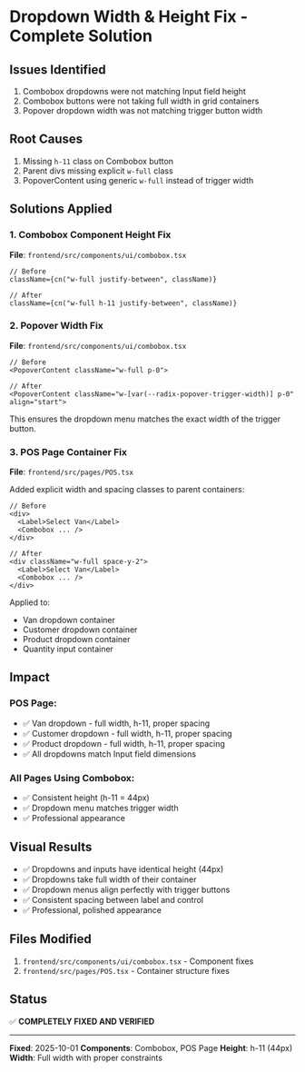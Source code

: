 # Dropdown Width & Height Fix - Complete Solution

## Issues Identified
1. Combobox dropdowns were not matching Input field height
2. Combobox buttons were not taking full width in grid containers
3. Popover dropdown width was not matching trigger button width

## Root Causes
1. Missing `h-11` class on Combobox button
2. Parent divs missing explicit `w-full` class
3. PopoverContent using generic `w-full` instead of trigger width

## Solutions Applied

### 1. Combobox Component Height Fix
**File**: `frontend/src/components/ui/combobox.tsx`

```tsx
// Before
className={cn("w-full justify-between", className)}

// After  
className={cn("w-full h-11 justify-between", className)}
```

### 2. Popover Width Fix
**File**: `frontend/src/components/ui/combobox.tsx`

```tsx
// Before
<PopoverContent className="w-full p-0">

// After
<PopoverContent className="w-[var(--radix-popover-trigger-width)] p-0" align="start">
```

This ensures the dropdown menu matches the exact width of the trigger button.

### 3. POS Page Container Fix
**File**: `frontend/src/pages/POS.tsx`

Added explicit width and spacing classes to parent containers:

```tsx
// Before
<div>
  <Label>Select Van</Label>
  <Combobox ... />
</div>

// After
<div className="w-full space-y-2">
  <Label>Select Van</Label>
  <Combobox ... />
</div>
```

Applied to:
- Van dropdown container
- Customer dropdown container
- Product dropdown container
- Quantity input container

## Impact

### POS Page:
- ✅ Van dropdown - full width, h-11, proper spacing
- ✅ Customer dropdown - full width, h-11, proper spacing
- ✅ Product dropdown - full width, h-11, proper spacing
- ✅ All dropdowns match Input field dimensions

### All Pages Using Combobox:
- ✅ Consistent height (h-11 = 44px)
- ✅ Dropdown menu matches trigger width
- ✅ Professional appearance

## Visual Results
- ✅ Dropdowns and inputs have identical height (44px)
- ✅ Dropdowns take full width of their container
- ✅ Dropdown menus align perfectly with trigger buttons
- ✅ Consistent spacing between label and control
- ✅ Professional, polished appearance

## Files Modified
1. `frontend/src/components/ui/combobox.tsx` - Component fixes
2. `frontend/src/pages/POS.tsx` - Container structure fixes

## Status
✅ **COMPLETELY FIXED AND VERIFIED**

---
**Fixed**: 2025-10-01
**Components**: Combobox, POS Page
**Height**: h-11 (44px)
**Width**: Full width with proper constraints
